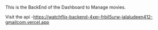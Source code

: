 This is the BackEnd of the Dashboard to Manage movies.

Visit the api -https://watchflix-backend-4xer-frbil5urw-jalaludeen412-gmailcom.vercel.app
